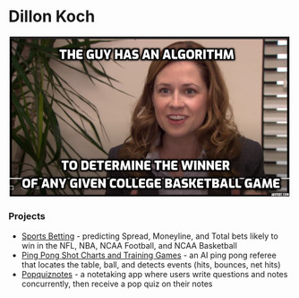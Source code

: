 # Dillon Koch

<p align="center">
    <a href="https://github.com/DillonKoch/Sports_Betting">
        <img src="PAM.png" width=500>
    </a>
</p>

<!-- ## [LinkedIn](https://www.linkedin.com/in/dillon-koch/) -->

<!-- TODO insert new resume -->
<!-- ## [Resume](/Dillon_Koch_Resume.pdf)  -->

### Projects
- [Sports Betting](https://github.com/DillonKoch/Sports_Betting) - predicting Spread, Moneyline, and Total bets likely to win in the NFL, NBA, NCAA Football, and NCAA Basketball
- [Ping Pong Shot Charts and Training Games](https://github.com/DillonKoch/Ping-Pong) - an AI ping pong referee that locates the table, ball, and detects events (hits, bounces, net hits)
- [Popquiznotes](https://github.com/DillonKoch/popquiznotesv2) - a notetaking app where users write questions and notes concurrently, then receive a pop quiz on their notes
